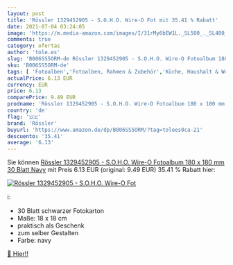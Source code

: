 ```yaml
---
layout: post
title: 'Rössler 1329452905 - S.O.H.O. Wire-O Fot mit 35.41 % Rabatt'
date: 2021-07-04 03:24:05
image: 'https://m.media-amazon.com/images/I/31rMy6bEW1L._SL500_._SL400_.jpg'
comments: true
category: ofertas
author: 'tole.es'
slug: 'B006SS5ORM-de Rössler 1329452905 - S.O.H.O. Wire-O Fotoalbum 180 x 180...'
sku: 'B006SS5ORM-de'
tags: [ 'Fotoalben','Fotoalben, Rahmen & Zubehör','Küche, Haushalt & Wohnen','Wohnaccessoires & Deko','rössler', ]
actualPrice: 6.13 EUR
currency: EUR
price: 6.13
comparePrice: 9.49 EUR
prodname: 'Rössler 1329452905 - S.O.H.O. Wire-O Fotoalbum 180 x 180 mm  30 Blatt  Navy'
country: 'de'
flag: '🇩🇪'
brand: 'Rössler'
buyurl: 'https://www.amazon.de/dp/B006SS5ORM/?tag=tolees0ca-21'
descuento: '35.41'
average: '6.13'
---
```


Sie können [Rössler 1329452905 - S.O.H.O. Wire-O Fotoalbum 180 x 180 mm  30 Blatt  Navy](https://www.amazon.de/dp/B006SS5ORM/?tag=tolees0ca-21) mit Preis 6.13 EUR (original: 9.49 EUR) 35.41 % Rabatt hier:

[![Rössler 1329452905 - S.O.H.O. Wire-O Fot](https://m.media-amazon.com/images/I/31rMy6bEW1L._SL500_._SL400_.jpg)](https://www.amazon.de/dp/B006SS5ORM/?tag=tolees0ca-21)

ℹ️:

- 30 Blatt schwarzer Fotokarton
- Maße: 18 x 18 cm
- praktisch als Geschenk
- zum selber Gestalten
- Farbe: navy

[🛒 Hier!!](https://www.amazon.de/dp/B006SS5ORM/?tag=tolees0ca-21)

